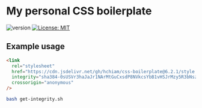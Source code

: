 # My personal CSS boilerplate

![version](https://img.shields.io/github/release/hchiam/css-boilerplate) [![License: MIT](https://img.shields.io/badge/License-MIT-yellow.svg)](https://github.com/hchiam/css-boilerplate/blob/master/LICENSE)

## Example usage

```html
<link
  rel="stylesheet"
  href="https://cdn.jsdelivr.net/gh/hchiam/css-boilerplate@6.2.1/style.css"
  integrity="sha384-0sUSVr3haJaJr1NArMtGuCxsdP8NVkcsYbB1vHSJrMzy5R3bNszd0s0OehF95gZh"
  crossorigin="anonymous"
/>
```

```bash
bash get-integrity.sh
```
